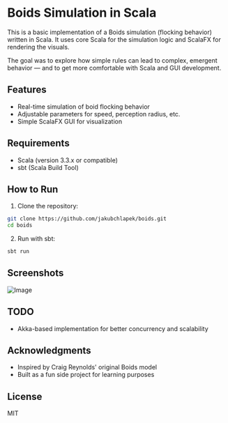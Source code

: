 # Boids Simulation in Scala

This is a basic implementation of a Boids simulation (flocking behavior) written in Scala. It uses core Scala for the simulation logic and ScalaFX for rendering the visuals.

The goal was to explore how simple rules can lead to complex, emergent behavior — and to get more comfortable with Scala and GUI development.

## Features

- Real-time simulation of boid flocking behavior
- Adjustable parameters for speed, perception radius, etc.
- Simple ScalaFX GUI for visualization

## Requirements

- Scala (version 3.3.x or compatible)
- sbt (Scala Build Tool)

## How to Run

1. Clone the repository:

```bash
git clone https://github.com/jakubchlapek/boids.git
cd boids
```

2. Run with sbt:

```bash
sbt run
```

## Screenshots

![Image](https://github.com/user-attachments/assets/c25b3141-6691-4cb8-a900-cd8eb9ce279f)

## TODO

- Akka-based implementation for better concurrency and scalability

## Acknowledgments

- Inspired by Craig Reynolds' original Boids model
- Built as a fun side project for learning purposes

## License

MIT


